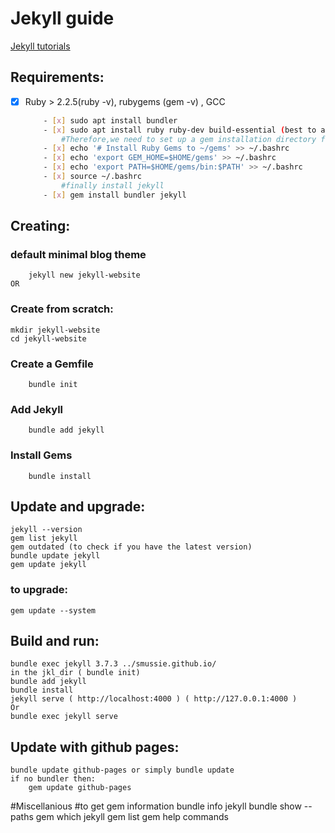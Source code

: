# Jekyll guide


[Jekyll tutorials](https://jekyllrb.com/tutorials/using-jekyll-with-bundler/)


## Requirements:
- [x] Ruby > 2.2.5(ruby -v), rubygems (gem -v) , GCC
	```bash
		- [x] sudo apt install bundler
		- [x] sudo apt install ruby ruby-dev build-essential (best to avoid installing Ruby Gems as the root user)
			#Therefore,we need to set up a gem installation directory for user account in ~/.bashrc
		- [x] echo '# Install Ruby Gems to ~/gems' >> ~/.bashrc
		- [x] echo 'export GEM_HOME=$HOME/gems' >> ~/.bashrc
		- [x] echo 'export PATH=$HOME/gems/bin:$PATH' >> ~/.bashrc
		- [x] source ~/.bashrc
			#finally install jekyll
		- [x] gem install bundler jekyll
	```

## Creating:
### default minimal blog theme
		jekyll new jekyll-website
	OR
### Create from scratch:
	mkdir jekyll-website
	cd jekyll-website
### Create a Gemfile
		bundle init
### Add Jekyll
		bundle add jekyll
### Install Gems
		bundle install
## Update and upgrade:
	jekyll --version
	gem list jekyll
	gem outdated (to check if you have the latest version)
	bundle update jekyll
	gem update jekyll
### to upgrade:
	gem update --system
## Build and run:
	bundle exec jekyll 3.7.3 ../smussie.github.io/
	in the jkl_dir ( bundle init)
	bundle add jekyll
	bundle install
	jekyll serve ( http://localhost:4000 ) ( http://127.0.0.1:4000 )
	Or
	bundle exec jekyll serve

## Update with github pages:
	bundle update github-pages or simply bundle update
	if no bundler then:
		gem update github-pages

#Miscellanious
 #to get gem information
 bundle info jekyll
 bundle show --paths
 gem which jekyll
 gem list
 gem help commands
